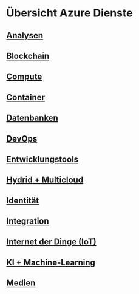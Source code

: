 # Übersicht Azure Dienste

## [Analysen](/analysis.md)

## [Blockchain](/blockchain.md)

## [Compute](/compute.md)

## [Container](/container.md)

## [Datenbanken](/databases.md)

## [DevOps](/devops.md)

## [Entwicklungstools](/developer-tools.md)

## [Hydrid + Multicloud](/hybrid-multicloud.md)

## [Identität](/identity.md)

## [Integration](/integration.md)

## [Internet der Dinge (IoT)](/iot.md)

## [KI + Machine-Learning](/ai-machine-learning.md)

## [Medien](/media.md)
